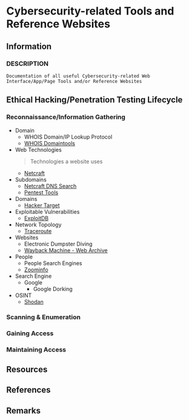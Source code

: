 # Cybersecurity-related Tools and Reference Websites

## Information

### DESCRIPTION
```
Documentation of all useful Cybersecurity-related Web Interface/App/Page Tools and/or Reference Websites
```

## Ethical Hacking/Penetration Testing Lifecycle
### Reconnaissance/Information Gathering
- Domain
    - WHOIS Domain/IP Lookup Protocol
	+ [WHOIS Domaintools](whois.domaintools.com)
- Web Technologies
    > Technologies a website uses
    + [Netcraft](https://sitereport.netcraft.com)
- Subdomains
    + [Netcraft DNS Search](https://searchdns.netcraft.com)
    + [Pentest Tools](https://pentest-tools.com/information-gathering/find-subdomains-of-domain)
- Domains
    + [Hacker Target](https://hackertarget.com/reverse-ip-lookup)
- Exploitable Vulnerabilities
    + [ExploitDB](exploit-db.com)
- Network Topology
    + [Traceroute](traceroute.org)
- Websites
    - Electronic Dumpster Diving
	+ [Wayback Machine - Web Archive](web.archive.org)
- People
    - People Search Engines
	+ [Zoominfo](zoominfo.com)
- Search Engine
    - Google
        + Google Dorking
- OSINT
    + [Shodan](shodan.io)

### Scanning & Enumeration

### Gaining Access

### Maintaining Access

## Resources

## References

## Remarks
